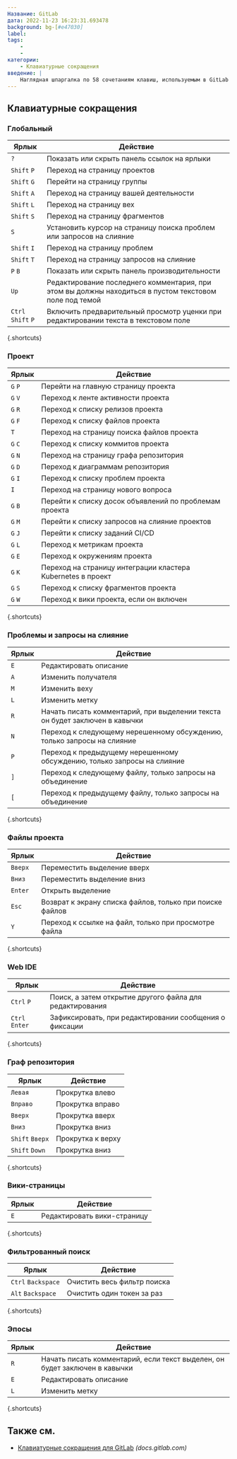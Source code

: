 ```yaml
---
Название: GitLab
дата: 2022-11-23 16:23:31.693478
background: bg-[#e47030]
label:
tags:
    -
    -
категории:
    - Клавиатурные сокращения
введение: |
    Наглядная шпаргалка по 58 сочетаниям клавиш, используемым в GitLab
---
```




Клавиатурные сокращения
------------------



### Глобальный

Ярлык | Действие
---|---
`?` | Показать или скрыть панель ссылок на ярлыки
`Shift` `P` | Переход на страницу проектов
`Shift` `G` | Перейти на страницу группы
`Shift` `A` | Переход на страницу вашей деятельности
`Shift` `L` | Переход на страницу вех
`Shift` `S` | Переход на страницу фрагментов
`S` | Установить курсор на страницу поиска проблем или запросов на слияние
`Shift` `I` | Переход на страницу проблем
`Shift` `T` | Переход на страницу запросов на слияние
`P` `B` | Показать или скрыть панель производительности
`Up` | Редактирование последнего комментария, при этом вы должны находиться в пустом текстовом поле под темой
`Ctrl` `Shift` `P` | Включить предварительный просмотр уценки при редактировании текста в текстовом поле
{.shortcuts}


### Проект

Ярлык | Действие
---|---
`G` `P` | Перейти на главную страницу проекта
`G` `V` | Переход к ленте активности проекта
`G` `R` | Переход к списку релизов проекта
`G` `F` | Переход к списку файлов проекта
`T` | Переход на страницу поиска файлов проекта
`G` `C` | Переход к списку коммитов проекта
`G` `N` | Переход на страницу графа репозитория
`G` `D` | Переход к диаграммам репозитория
`G` `I` | Переход к списку проблем проекта
`I` | Переход на страницу нового вопроса
`G` `B` | Перейти к списку досок объявлений по проблемам проекта
`G` `M` | Перейти к списку запросов на слияние проектов
`G` `J` | Перейти к списку заданий CI/CD
`G` `L` | Переход к метрикам проекта
`G` `E` | Переход к окружениям проекта
`G` `K` | Переход на страницу интеграции кластера Kubernetes в проект
`G` `S` | Переход к списку фрагментов проекта
`G` `W` | Переход к вики проекта, если он включен
{.shortcuts}


### Проблемы и запросы на слияние

Ярлык | Действие
---|---
`E` | Редактировать описание
`A` | Изменить получателя
`M` | Изменить веху
`L` | Изменить метку
`R` | Начать писать комментарий, при выделении текста он будет заключен в кавычки
`N` | Переход к следующему нерешенному обсуждению, только запросы на слияние
`P` | Переход к предыдущему нерешенному обсуждению, только запросы на слияние
`]` | Переход к следующему файлу, только запросы на объединение
`[` | Переход к предыдущему файлу, только запросы на объединение
{.shortcuts}


### Файлы проекта

Ярлык | Действие
---|---
`Вверх` | Переместить выделение вверх
`Вниз` | Переместить выделение вниз
`Enter` | Открыть выделение
`Esc` | Возврат к экрану списка файлов, только при поиске файлов
`Y` | Переход к ссылке на файл, только при просмотре файла
{.shortcuts}


### Web IDE

Ярлык | Действие
---|---
`Ctrl` `P` | Поиск, а затем открытие другого файла для редактирования
`Ctrl` `Enter` | Зафиксировать, при редактировании сообщения о фиксации
{.shortcuts}


### Граф репозитория

Ярлык | Действие
---|---
`Левая` | Прокрутка влево
`Вправо` | Прокрутка вправо
`Вверх` | Прокрутка вверх
`Вниз` | Прокрутка вниз
`Shift` `Вверх` | Прокрутка к верху
`Shift` `Down` | Прокрутка вниз
{.shortcuts}


### Вики-страницы

Ярлык | Действие
---|---
`E` | Редактировать вики-страницу
{.shortcuts}


### Фильтрованный поиск

Ярлык | Действие
---|---
`Ctrl` `Backspace` | Очистить весь фильтр поиска
`Alt` `Backspace` | Очистить один токен за раз
{.shortcuts}


### Эпосы

Ярлык | Действие
---|---
`R` | Начать писать комментарий, если текст выделен, он будет заключен в кавычки
`E` | Редактировать описание
`L` | Изменить метку
{.shortcuts}




Также см.
--------
- [Клавиатурные сокращения для GitLab](https://docs.gitlab.com/ee/user/shortcuts.html) _(docs.gitlab.com)_
